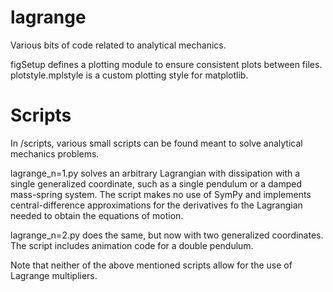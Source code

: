 # lagrange
Various bits of code related to analytical mechanics.

figSetup defines a plotting module to ensure consistent plots between files.
plotstyle.mplstyle is a custom plotting style for matplotlib.

# Scripts
In /scripts, various small scripts can be found meant to solve analytical mechanics problems.

lagrange_n=1.py solves an arbitrary Lagrangian with dissipation with a single generalized coordinate, such as a single pendulum or a damped mass-spring system. The script makes no use of SymPy and implements central-difference approximations for the derivatives fo the Lagrangian needed to obtain the equations of motion.

lagrange_n=2.py does the same, but now with two generalized coordinates. The script includes animation code for a double pendulum.
  
Note that neither of the above mentioned scripts allow for the use of Lagrange multipliers.
